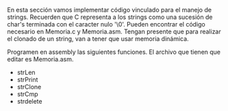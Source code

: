 En esta sección vamos implementar código vinculado para el manejo de strings. Recuerden que C representa a los strings como una sucesión de char's terminada con el caracter nulo '\0'. Pueden encontrar el código necesario en Memoria.c y Memoria.asm. Tengan presente que para realizar el clonado de un string, van a tener que usar memoria dinámica.

Programen en assembly las siguientes funciones. El archivo que tienen que editar es Memoria.asm.

- strLen
- strPrint
- strClone
- strCmp
- strdelete